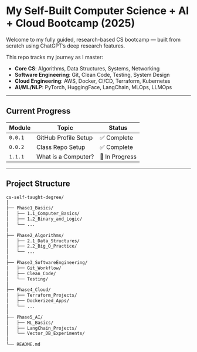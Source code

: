 # My Self-Built Computer Science + AI + Cloud Bootcamp (2025)

Welcome to my fully guided, research-based CS bootcamp — built from scratch using ChatGPT’s deep research features.

This repo tracks my journey as I master:
- **Core CS**: Algorithms, Data Structures, Systems, Networking
- **Software Engineering**: Git, Clean Code, Testing, System Design
- **Cloud Engineering**: AWS, Docker, CI/CD, Terraform, Kubernetes
- **AI/ML/NLP**: PyTorch, HuggingFace, LangChain, MLOps, LLMOps

---

## **Current Progress**

| Module | Topic | Status |
|--------|-------|--------|
| `0.0.1` | GitHub Profile Setup | ✅ Complete |
| `0.0.2` | Class Repo Setup | ✅ Complete |
| `1.1.1` | What is a Computer? | 🔄 In Progress |

---

## **Project Structure**

```bash
cs-self-taught-degree/
│
├── Phase1_Basics/
│   ├── 1.1_Computer_Basics/
│   ├── 1.2_Binary_and_Logic/
│   └── ...
│
├── Phase2_Algorithms/
│   ├── 2.1_Data_Structures/
│   ├── 2.2_Big_O_Practice/
│   └── ...
│
├── Phase3_SoftwareEngineering/
│   ├── Git_Workflow/
│   ├── Clean_Code/
│   └── Testing/
│
├── Phase4_Cloud/
│   ├── Terraform_Projects/
│   ├── Dockerized_Apps/
│   └── ...
│
├── Phase5_AI/
│   ├── ML_Basics/
│   ├── LangChain_Projects/
│   └── Vector_DB_Experiments/
│
└── README.md
